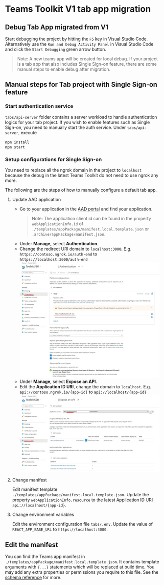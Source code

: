 # Teams Toolkit V1 tab app migration
## Debug Tab App migrated from V1
Start debugging the project by hitting the `F5` key in Visual Studio Code. Alternatively use the `Run and Debug Activity Panel` in Visual Studio Code and click the `Start Debugging` green arrow button. 

> Note: A new teams app will be created for local debug. If your project is a tab app that also includes Single Sign-on feature, there are some manual steps to enable debug after migration.

## Manual steps for Tab project with Single Sign-on feature

### Start authentication service
`tabs/api-server` folder contains a server workload to handle authentication logics for your tab project. If you wish to enable features such as Single Sign-on, you need to manually start the auth service. Under `tabs/api-server`, execute 
 ```
 npm install
 npm start
 ```
 
### Setup configurations for Single Sign-on
You need to replace all the ngrok domain in the project to `localhost` because the debug in the latest Teams Toolkit do not need to use ngrok any more.

The following are the steps of how to manually configure a default tab app.

1. Update AAD application
	*	Go to your application in the [AAD portal](https://azure.microsoft.com/en-us/features/azure-portal/) and find your application.
		> Note: The application client id can be found in the property `webApplicationInfo.id` of `./templates/appPackage/manifest.local.template.json` or `.archive/appPackage/manifest.json`.
	*	Under **Manage**, select **Authentication**.
	*	Change the redirect URI domain to `localhost:3000`. 
			E.g. `https://contoso.ngrok.io/auth-end` to `https://localhost:3000/auth-end`
			![update redirect url](../../images/vscode-extension/migrate-v1/migrate-v1-redirect-url.jpg)
	*	Under **Manage**, select **Expose an API**.
	*	Edit the **Application ID URI**, change the domain to `localhost`.
			E.g. `api://contoso.ngrok.io/{app-id}` to `api://localhost/{app-id}`
			![update application id uri](../../images/vscode-extension/migrate-v1/migrate-v1-application-id-uri.jpg)
 
2. Change manifest
   
	 Edit manifest template `./templates/appPackage/manifest.local.template.json`. Update the property `webApplicationInfo.resource` to the latest Application ID URI `api://localhost/{app-id}`.

3. Change environment variables
	
	Edit the environment configuration file `tabs/.env`. Update the value of `REACT_APP_BASE_URL` to `https://localhost:3000`.

## Edit the manifest
You can find the Teams app manifest in `./templates/appPackage/manifest.local.template.json`. It contains template arguments with `{...}` statements which will be replaced at build time. You may add any extra properties or permissions you require to this file. See the [schema reference](https://docs.microsoft.com/en-us/microsoftteams/platform/resources/schema/manifest-schema) for more.

